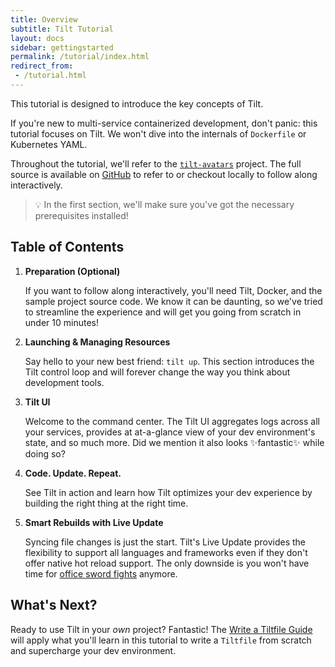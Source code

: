 ```yaml
---
title: Overview
subtitle: Tilt Tutorial
layout: docs
sidebar: gettingstarted
permalink: /tutorial/index.html
redirect_from:
 - /tutorial.html
---
```

This tutorial is designed to introduce the key concepts of Tilt.

If you're new to multi-service containerized development, don't panic: this tutorial focuses on Tilt.
We won't dive into the internals of `Dockerfile` or Kubernetes YAML.

Throughout the tutorial, we'll refer to the [`tilt-avatars`][repo-tilt-avatars] project.
The full source is available on [GitHub][repo-tilt-avatars] to refer to or checkout locally to follow along interactively.
> 💡 In the first section, we'll make sure you've got the necessary prerequisites installed!

## Table of Contents
1. **Preparation (Optional)**

   If you want to follow along interactively, you'll need Tilt, Docker, and the sample project source code.
   We know it can be daunting, so we've tried to streamline the experience and will get you going from scratch in under 10 minutes!

2. **Launching & Managing Resources**

   Say hello to your new best friend: `tilt up`.
   This section introduces the Tilt control loop and will forever change the way you think about development tools.
   
3. **Tilt UI**

   Welcome to the command center.
   The Tilt UI aggregates logs across all your services, provides at at-a-glance view of your dev environment's state, and so much more.
   Did we mention it also looks ✨fantastic✨ while doing so?

4. **Code. Update. Repeat.**

   See Tilt in action and learn how Tilt optimizes your dev experience by building the right thing at the right time.

5. **Smart Rebuilds with Live Update**

   Syncing file changes is just the start.
   Tilt's Live Update provides the flexibility to support all languages and frameworks even if they don't offer native hot reload support.
   The only downside is you won't have time for [office sword fights][xkcd-compile] anymore.


## What's Next?
Ready to use Tilt in your _own_ project?
Fantastic!
The [Write a Tiltfile Guide](/tiltfile_authoring.html) will apply what you'll learn in this tutorial to write a `Tiltfile` from scratch and supercharge your dev environment. 

[repo-tilt-avatars]: https://github.com/tilt-dev/tilt-avatars
[xkcd-compile]: https://xkcd.com/303/
